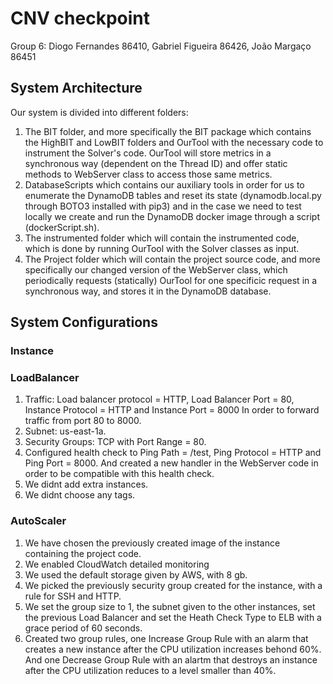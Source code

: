 # CNV checkpoint
Group 6:
Diogo Fernandes 86410, Gabriel Figueira 86426, João Margaço 86451

## System Architecture

Our system is divided into different folders:

1. The BIT folder, and more specifically the BIT package which contains the HighBIT and LowBIT folders and OurTool with the necessary code to instrument the Solver's code. OurTool will store metrics in a synchronous way (dependent on the Thread ID) and offer static methods to WebServer class to access those same metrics.
1. DatabaseScripts which contains our auxiliary tools in order for us to enumerate the DynamoDB tables and reset its state (dynamodb.local.py through BOTO3 installed with pip3) and in the case we need to test locally we create and run the DynamoDB docker image through a script (dockerScript.sh).
1. The instrumented folder which will contain the instrumented code, which is done by running OurTool with the Solver classes as input.
1. The Project folder which will contain the project source code, and more specifically our changed version of the WebServer class, which periodically requests (statically) OurTool for one specificic request in a synchronous way, and stores it in the DynamoDB database.

## System Configurations

### Instance

### LoadBalancer
1. Traffic: Load balancer protocol = HTTP, Load Balancer Port = 80, Instance Protocol = HTTP and Instance Port = 8000
In order to forward traffic from port 80 to 8000.
1. Subnet: us-east-1a.
1. Security Groups: TCP with Port Range = 80.
1. Configured health check to Ping Path = /test, Ping Protocol = HTTP and Ping Port = 8000. And created a new handler in the WebServer code in order to be compatible with this health check.
1. We didnt add extra instances.
1. We didnt choose any tags.

### AutoScaler

1. We have chosen the previously created image of the instance containing the project code.
1. We enabled CloudWatch detailed monitoring
1. We used the default storage given by AWS, with 8 gb.
1. We picked the previously security group created for the instance, with a rule for SSH and HTTP.
1. We set the group size to 1, the subnet given to the other instances, set the previous Load Balancer and set the Heath Check Type to ELB with a grace period of 60 seconds.
1. Created two group rules, one Increase Group Rule with an alarm that creates a new instance after the CPU utilization increases behond 60%. And one Decrease Group Rule with an alartm that destroys an instance after the CPU utilization reduces to a level smaller than 40%.

